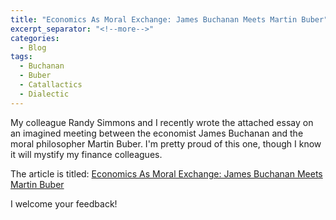 ```yaml
---
title: "Economics As Moral Exchange: James Buchanan Meets Martin Buber"
excerpt_separator: "<!--more-->"
categories:
  - Blog
tags:
  - Buchanan 
  - Buber
  - Catallactics
  - Dialectic
---
```


My colleague Randy Simmons and I recently wrote the attached essay on an imagined meeting between the 
economist James Buchanan and the moral philosopher Martin Buber. I'm pretty proud of this one, though
I know it will mystify my finance colleagues. 

The article is titled: [Economics As Moral Exchange: James Buchanan Meets Martin Buber](/assets/files/Brough-Simmons-Final-Draft-0702-2019.pdf)

I welcome your feedback!
